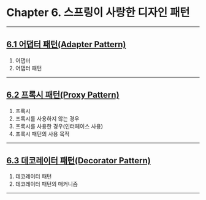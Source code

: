 
# Chapter 6. 스프링이 사랑한 디자인 패턴

---

## <a href="6.1 어댑터 패턴(Adapter Pattern).md" target="_blank">6.1 어댑터 패턴(Adapter Pattern)</a>
1) 어댑터
2) 어댑터 패턴

---

## <a href="6.2 프록시 패턴(Proxy Pattern).md" target="_blank">6.2 프록시 패턴(Proxy Pattern)</a>
1) 프록시
2) 프록시를 사용하지 않는 경우
3) 프록시를 사용한 경우(인터페이스 사용)
4) 프록시 패턴의 사용 목적

---

## <a href="6.3 데코레이터 패턴(Decorator Pattern).md" target="_blank">6.3 데코레이터 패턴(Decorator Pattern)</a>
1) 데코레이터 패턴
2) 데코레이터 패턴의 매커니즘

---

